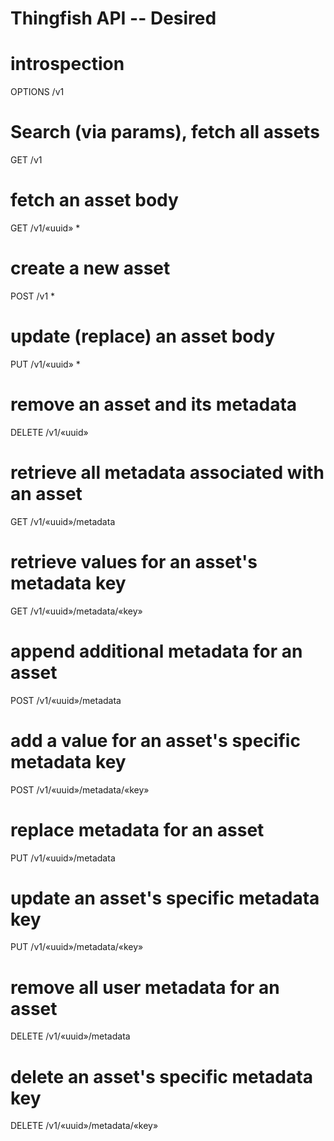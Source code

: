 Thingfish API -- Desired
=================================================

# introspection
OPTIONS /v1

# Search (via params), fetch all assets
GET /v1

# fetch an asset body
GET /v1/«uuid» *

# create a new asset
POST /v1 *

# update (replace) an asset body
PUT /v1/«uuid» *

# remove an asset and its metadata
DELETE /v1/«uuid»

# retrieve all metadata associated with an asset
GET /v1/«uuid»/metadata

# retrieve values for an asset's metadata key
GET /v1/«uuid»/metadata/«key»

# append additional metadata for an asset
POST /v1/«uuid»/metadata

# add a value for an asset's specific metadata key
POST /v1/«uuid»/metadata/«key»

# replace metadata for an asset
PUT /v1/«uuid»/metadata

# update an asset's specific metadata key
PUT /v1/«uuid»/metadata/«key»

# remove all user metadata for an asset
DELETE /v1/«uuid»/metadata

# delete an asset's specific metadata key
DELETE /v1/«uuid»/metadata/«key»


